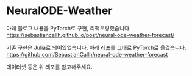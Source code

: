 # NeuralODE-Weather
아래 블로그 내용을 PyTorch로 구현, 리팩토링했습니다.
https://sebastiancallh.github.io/post/neural-ode-weather-forecast/

기존 구현은 Julia로 되어있었습니다. 아래 레포를 그대로 PyTorch로 옮겼습니다.
https://github.com/SebastianCallh/neural-ode-weather-forecast

데이터셋 등은 위 레포를 참고해주세요.
